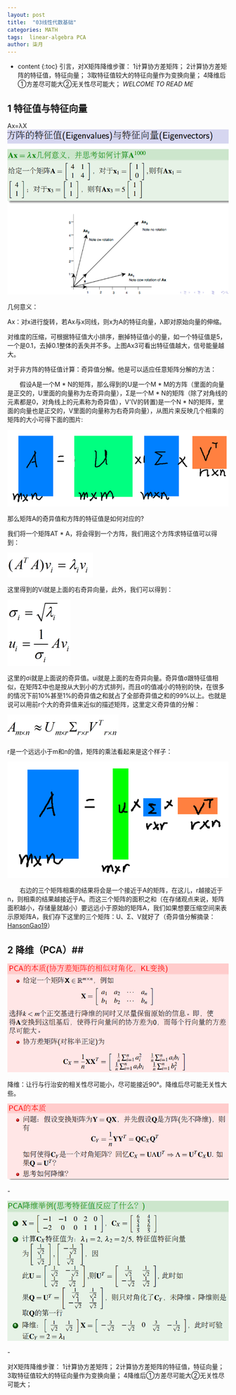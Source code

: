 ```yaml
---
layout: post
title:  "03线性代数基础"
categories: MATH
tags:  linear-algebra PCA 
author: 柒月 
---
```


* content
{:toc}
引言，对X矩阵降维步骤：
1计算协方差矩阵；
2计算协方差矩阵的特征值，特征向量；
3取特征值较大的特征向量作为变换向量；
4降维后①方差尽可能大②无关性尽可能大；
*WELCOME TO READ ME*
## 1 特征值与特征向量 ##
Ax=λX
![](https://raw.githubusercontent.com/iqiy/Mat-Lib/master/2353828a268c863e0b85ac6fe2c81ba1.png)

几何意义：

Ax：对x进行旋转，若Ax与x同线，则x为A的特征向量，λ即对原始向量的伸缩。

对维度的压缩，可根据特征值大小排序，删掉特征值小的量，如一个特征值是5，一个是0.1，去掉0.1整体的丢失并不多。上图Ax3可看出特征值越大，信号能量越大。

对于非方阵的特征值计算：奇异值分解。他是可以适应任意矩阵分解的方法：

  假设A是一个M \* N的矩阵，那么得到的U是一个M \*
M的方阵（里面的向量是正交的，U里面的向量称为左奇异向量），Σ是一个M \*
N的矩阵（除了对角线的元素都是0，对角线上的元素称为奇异值），V’(V的转置)是一个N
\*
N的矩阵，里面的向量也是正交的，V里面的向量称为右奇异向量），从图片来反映几个相乘的矩阵的大小可得下面的图片:

![](https://raw.githubusercontent.com/iqiy/Mat-Lib/master/4fc49c4fe318064c90f94b9ef78c2e87.png)

那么矩阵A的奇异值和方阵的特征值是如何对应的?

我们将一个矩阵AT \* A，将会得到一个方阵，我们用这个方阵求特征值可以得到：

![](https://raw.githubusercontent.com/iqiy/Mat-Lib/master/670ad6bda5f3b9279b528c6e643c744a.png)

这里得到的Vi就是上面的右奇异向量，此外，我们可以得到：

![](https://raw.githubusercontent.com/iqiy/Mat-Lib/master/306fa58ed9f3569175222afd69741257.png)

这里的σi就是上面说的奇异值。ui就是上面的左奇异向量。奇异值σ跟特征值相似，在矩阵Σ中也是按从大到小的方式排列，而且σ的值减小的特别的快，在很多的情况下前10%甚至1%的奇异值之和就占了全部奇异值之和的99%以上。也就是说可以用前r个大的奇异值来近似的描述矩阵，这里定义奇异值的分解：

![](https://raw.githubusercontent.com/iqiy/Mat-Lib/master/28cc90702450ffa9de69355c3e75fa89.png)

r是一个远远小于m和n的值，矩阵的乘法看起来是这个样子：

![](https://raw.githubusercontent.com/iqiy/Mat-Lib/master/446f2782983119cfb7a7c7fbb75beaab.png)

  右边的三个矩阵相乘的结果将会是一个接近于A的矩阵，在这儿，r越接近于n，则相乘的结果越接近于A。而这三个矩阵的面积之和（在存储观点来说，矩阵面积越小，存储量就越小）要远远小于原始的矩阵A，我们如果想要压缩空间来表示原矩阵A，我们存下这里的三个矩阵：U、Σ、V就好了（奇异值分解摘录：[HansonGao19](https://blog.csdn.net/u013108511)）

## 2 降维（PCA）##

![](https://raw.githubusercontent.com/iqiy/Mat-Lib/master/ab1588e22e39bd13013c9b4a23c2981a.png)

降维：让行与行治安的相关性尽可能小，尽可能接近90°。降维后尽可能无关性大些。

![](https://raw.githubusercontent.com/iqiy/Mat-Lib/master/c55e0d56a4aa7111ed7349d1a08d6206.png)

\-

![](https://raw.githubusercontent.com/iqiy/Mat-Lib/master/d5b979abaca7729f6145b83ed76a2e21.png)

\-

对X矩阵降维步骤：
1计算协方差矩阵；
2计算协方差矩阵的特征值，特征向量；
3取特征值较大的特征向量作为变换向量；
4降维后①方差尽可能大②无关性尽可能大；
